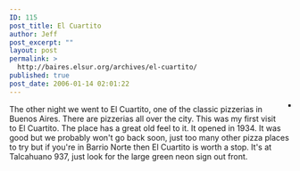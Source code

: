 ```yaml
---
ID: 115
post_title: El Cuartito
author: Jeff
post_excerpt: ""
layout: post
permalink: >
  http://baires.elsur.org/archives/el-cuartito/
published: true
post_date: 2006-01-14 02:01:22
---
```

<div style="float: right; margin-left: 10px; margin-bottom: 10px;">
 <a href="http://www.flickr.com/photos/jeffbarry/86292902/" title="photo sharing"><img src="http://static.flickr.com/41/86292902_29613f21a5_m.jpg" alt="" style="border: solid 2px #000000;" /></a>
 <br />
 <span style="font-size: 0.9em; margin-top: 0px;">
 
  <br />
 
 </span>
</div>
The other night we went to El Cuartito, one of the classic pizzerias in Buenos Aires. There are pizzerias all over the city. This was my first visit to El Cuartito. The place has a great old feel to it. It opened in 1934. It was good but we probably won't go back soon, just too many other pizza places to try but if you're in Barrio Norte then El Cuartito is worth a stop. It's at Talcahuano 937, just look for the large green neon sign out front.
<br clear="all" />